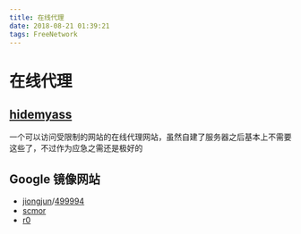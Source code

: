 ```yaml
---
title: 在线代理
date: 2018-08-21 01:39:21
tags: FreeNetwork
---
```


# 在线代理

## [hidemyass](https://proxy.hidemyass.com/proxy)

一个可以访问受限制的网站的在线代理网站，虽然自建了服务器之后基本上不需要这些了，不过作为应急之需还是极好的

## Google 镜像网站

- [jiongjun](https://google1.jiongjun.cc/)/[499994](https://vvpn.499994.xyz/googlebak.html)
- [scmor](http://ac.scmor.com/)
- [r0](https://r0.ru/)
